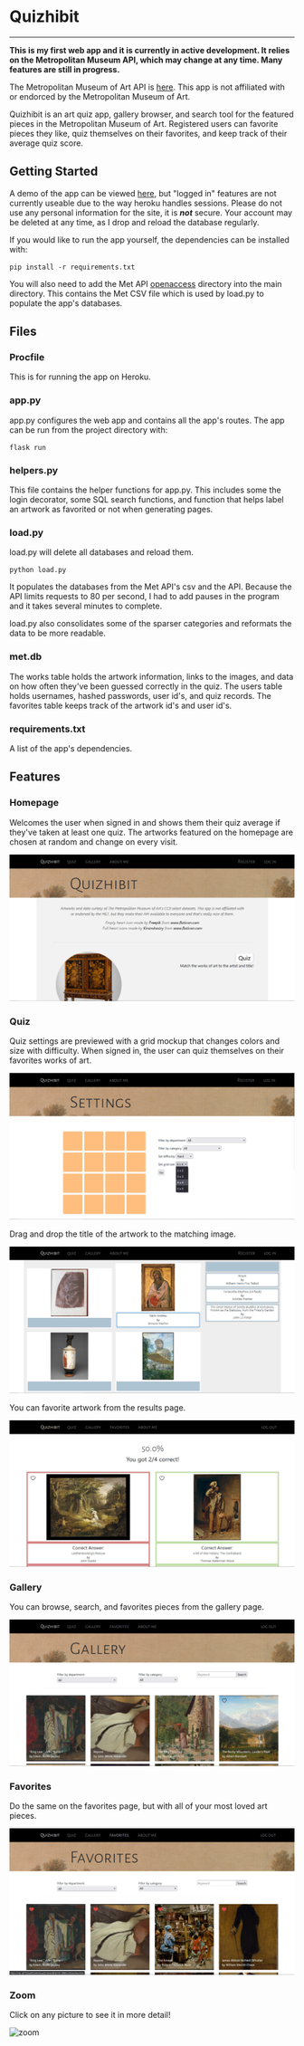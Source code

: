 # Quizhibit

***

**This is my first web app and it is currently in active development. It relies on the Metropolitan Museum API, which may change at any time. Many features are still in progress.**

The Metropolitan Museum of Art API is [here](https://metmuseum.github.io/). This app is not affiliated with or endorced by the Metropolitan Museum of Art.

Quizhibit is an art quiz app, gallery browser, and search tool for the featured pieces in the Metropolitan Museum of Art. Registered users can
favorite pieces they like, quiz themselves on their favorites, and keep track of their average quiz score.


## Getting Started

A demo of the app can be viewed [here](https://quizhibit.herokuapp.com), but "logged in" features are not currently useable due to the way heroku handles sessions. 
Please do not use any personal information for the site, it is ***not*** secure. 
Your account may be deleted at any time, as I drop and reload the database regularly.

If you would like to run the app yourself, the dependencies can be installed with:
```
pip install -r requirements.txt
```

You will also need to add the Met API [openaccess](https://github.com/metmuseum/openaccess) directory into the main directory. This contains the Met CSV file which is used by load.py to populate the app's databases.

## Files

### Procfile

This is for running the app on Heroku.

### app.py

app.py configures the web app and contains all the app's routes.
The app can be run from the project directory with:
```
flask run
```

### helpers.py

This file contains the helper functions for app.py. This includes some the login decorator, some SQL search functions, and function that helps
label an artwork as favorited or not when generating pages.

### load.py

load.py will delete all databases and reload them. 
```
python load.py
```
It populates the databases from the Met API's csv and the API. Because the API limits requests to 80 per second, I had to add pauses in the program
and it takes several minutes to complete.

load.py also consolidates some of the sparser categories and reformats the data to be more readable.

### met.db 

The works table holds the artwork information, links to the images, and data on how often they've been guessed correctly in the quiz.
The users table holds usernames, hashed passwords, user id's, and quiz records. The favorites table keeps track of the artwork id's and
user id's.

### requirements.txt

A list of the app's dependencies.

## Features

### Homepage

Welcomes the user when signed in and shows them their quiz average if they've taken at least one quiz. The artworks featured
on the homepage are chosen at random and change on every visit.

![homepage](screenshots/homepage.png)

### Quiz

Quiz settings are previewed with a grid mockup that changes colors and size with difficulty. When signed in, the user can quiz themselves on their
favorites works of art.

![preview](screenshots/preview.png)

Drag and drop the title of the artwork to the matching image.

![quiz](screenshots/quiz.png)

You can favorite artwork from the results page.

![results](screenshots/results.png)

### Gallery

You can browse, search, and favorites pieces from the gallery page.

![gallery](screenshots/gallery.png)

### Favorites

Do the same on the favorites page, but with all of your most loved art pieces.

![favorites](screenshots/favorites.png)

### Zoom

Click on any picture to see it in more detail!

![zoom](screenshots/zoom.png)

